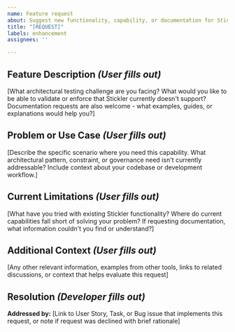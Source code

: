 ```yaml
---
name: Feature request
about: Suggest new functionality, capability, or documentation for Stickler
title: "[REQUEST]"
labels: enhancement
assignees: ''

---
```


## Feature Description *(User fills out)*

[What architectural testing challenge are you facing? What would you like to be able to validate or enforce that Stickler currently doesn't support? Documentation requests are also welcome - what examples, guides, or explanations would help you?]

## Problem or Use Case *(User fills out)*

[Describe the specific scenario where you need this capability. What architectural pattern, constraint, or governance need isn't currently addressable? Include context about your codebase or development workflow.]

## Current Limitations *(User fills out)*

[What have you tried with existing Stickler functionality? Where do current capabilities fall short of solving your problem? If requesting documentation, what information couldn't you find or understand?]

## Additional Context *(User fills out)*

[Any other relevant information, examples from other tools, links to related discussions, or context that helps evaluate this request]

## Resolution *(Developer fills out)*

**Addressed by:** [Link to User Story, Task, or Bug issue that implements this request, or note if request was declined with brief rationale]
